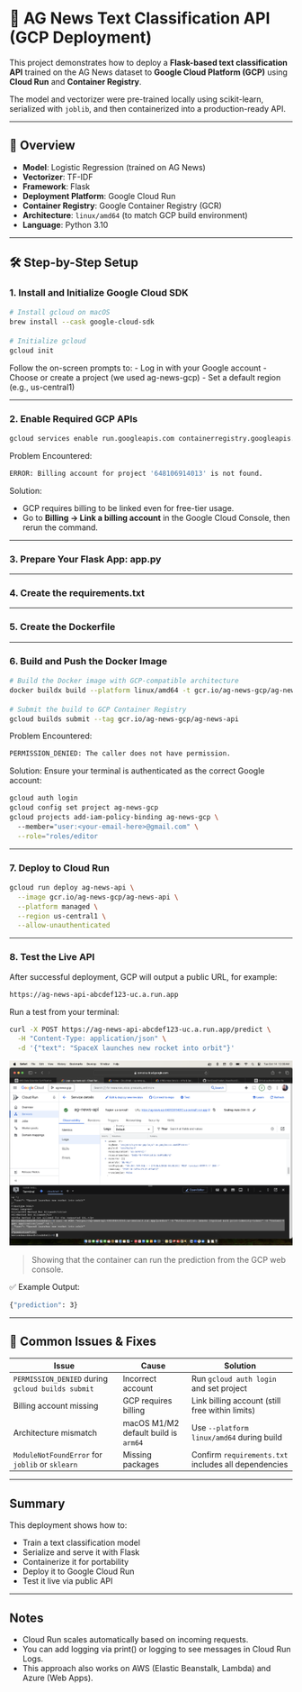 # 🧠 AG News Text Classification API (GCP Deployment)

This project demonstrates how to deploy a **Flask-based text classification API** trained on the AG News dataset to **Google Cloud Platform (GCP)** using **Cloud Run** and **Container Registry**.

The model and vectorizer were pre-trained locally using scikit-learn, serialized with `joblib`, and then containerized into a production-ready API.

---

## 🚀 Overview

- **Model**: Logistic Regression (trained on AG News)
- **Vectorizer**: TF-IDF
- **Framework**: Flask  
- **Deployment Platform**: Google Cloud Run  
- **Container Registry**: Google Container Registry (GCR)  
- **Architecture**: `linux/amd64` (to match GCP build environment)  
- **Language**: Python 3.10  

---

## 🛠️ Step-by-Step Setup

### 1. Install and Initialize Google Cloud SDK

```bash
# Install gcloud on macOS
brew install --cask google-cloud-sdk

# Initialize gcloud
gcloud init
```

Follow the on-screen prompts to:
	- Log in with your Google account
	- Choose or create a project (we used ag-news-gcp)
	- Set a default region (e.g., us-central1)

---

### 2. Enable Required GCP APIs
```bash
gcloud services enable run.googleapis.com containerregistry.googleapis.com
```

Problem Encountered:
```bash
ERROR: Billing account for project '648106914013' is not found.
```

Solution:
- GCP requires billing to be linked even for free-tier usage.
- Go to **Billing → Link a billing account** in the Google Cloud Console, then rerun the command.

---

### 3. Prepare Your Flask App: app.py

---

### 4. Create the requirements.txt

---

### 5. Create the Dockerfile

---

### 6. Build and Push the Docker Image
```bash
# Build the Docker image with GCP-compatible architecture
docker buildx build --platform linux/amd64 -t gcr.io/ag-news-gcp/ag-news-api .

# Submit the build to GCP Container Registry
gcloud builds submit --tag gcr.io/ag-news-gcp/ag-news-api
```

Problem Encountered:
```bash
PERMISSION_DENIED: The caller does not have permission.
```

Solution:
Ensure your terminal is authenticated as the correct Google account:
```bash
gcloud auth login
gcloud config set project ag-news-gcp
gcloud projects add-iam-policy-binding ag-news-gcp \                         
  --member="user:<your-email-here>@gmail.com" \
  --role="roles/editor
```

---

### 7. Deploy to Cloud Run
```bash
gcloud run deploy ag-news-api \
  --image gcr.io/ag-news-gcp/ag-news-api \
  --platform managed \
  --region us-central1 \
  --allow-unauthenticated
```

---

### 8. Test the Live API
After successful deployment, GCP will output a public URL, for example:
```bash
https://ag-news-api-abcdef123-uc.a.run.app
```

Run a test from your terminal:
```bash
curl -X POST https://ag-news-api-abcdef123-uc.a.run.app/predict \
  -H "Content-Type: application/json" \
  -d '{"text": "SpaceX launches new rocket into orbit"}'
```

![AG News Prediction](images/AgNewsGCPPrediction.png)
> Showing that the container can run the prediction from the GCP web console.

✅ Example Output:
```bash
{"prediction": 3}
```

---

## 🧰 Common Issues & Fixes

| Issue | Cause | Solution |
|-------|--------|-----------|
| `PERMISSION_DENIED` during `gcloud builds submit` | Incorrect account | Run `gcloud auth login` and set project |
| Billing account missing | GCP requires billing | Link billing account (still free within limits) |
| Architecture mismatch | macOS M1/M2 default build is `arm64` | Use `--platform linux/amd64` during build |
| `ModuleNotFoundError` for `joblib` or `sklearn` | Missing packages | Confirm `requirements.txt` includes all dependencies |

---

## Summary

This deployment shows how to:
- Train a text classification model
- Serialize and serve it with Flask
- Containerize it for portability
- Deploy it to Google Cloud Run
- Test it live via public API

---

## Notes

- Cloud Run scales automatically based on incoming requests.
- You can add logging via print() or logging to see messages in Cloud Run Logs.
- This approach also works on AWS (Elastic Beanstalk, Lambda) and Azure (Web Apps).
